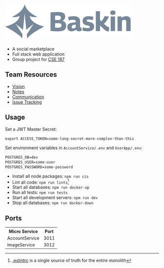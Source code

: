 # ![Baskin](UserApp/public/logo.svg)

- A social marketplace
- Full stack web application
- Group project for [CSE 187](https://courses.engineering.ucsc.edu/courses/cse187)

## Team Resources

- [Vision](https://www.figma.com/file/hkqIc1NAWjC28zoSLmA1uI/Baskin?node-id=0%3A1&t=Ze5xpN8lw7xfEws1-1)
- [Notes](https://docs.google.com/document/d/1zjuPqCsQpCjlhJ7SZhbAtzikMBd1pV0zPKcdK4fmx30)
- [Communication](https://app.slack.com/client/T04HECRSELF/C04KPBEV1U5)
- [Issue Tracking](https://github.com/users/jorahty/projects/2)

## Usage

Set a JWT Master Secret:
```
export ACCESS_TOKEN=some-long-secret-more-complex-than-this
```

Set environment variables in `AccountService/.env` and `UserApp/.env`:
```
POSTGRES_DB=dev
POSTGRES_USER=some-user
POSTGRES_PASSWORD=some-password
```

- Install all node packages: `npm run cis`
- Lint all code: `npm run lints`[^1]
- Start all databases: `npm run docker-up`
- Run all tests: `npm run tests`
- Start all development servers: `npm run dev`
- Stop all databases: `npm run docker-down`

[^1]: [.eslintrc](https://github.com/jorahty/baskin/blob/main/.eslintrc) is a single source of truth for the entire monolith

## Ports

<table>
<tr><th>Micro Service</th><th>Port</th></tr>
<tr><td>AccountService</td><td>3011</td></tr>
<tr><td>ImageService</td><td>3012</td></tr>
</table>
